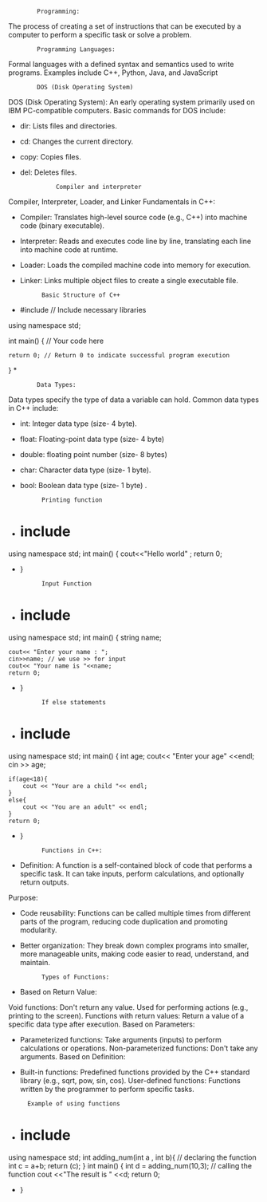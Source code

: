             Programming: 

The process of creating a set of instructions that can be executed by a computer to perform a specific task or solve a problem.


            Programming Languages: 

Formal languages with a defined syntax and semantics used to write programs. Examples include C++, Python, Java, and JavaScript


            DOS (Disk Operating System)

DOS (Disk Operating System): An early operating system primarily used on IBM PC-compatible computers. Basic commands for DOS include:

* dir: Lists files and directories.

* cd: Changes the current directory.

* copy: Copies files.

* del: Deletes files.


                Compiler and interpreter

Compiler, Interpreter, Loader, and Linker Fundamentals in C++:

* Compiler: Translates high-level source code (e.g., C++) into machine code (binary executable).

* Interpreter: Reads and executes code line by line, translating each line into machine code at runtime.

* Loader: Loads the compiled machine code into memory for execution.

* Linker: Links multiple object files to create a single executable file.

            Basic Structure of C++

 * #include <iostream> // Include necessary libraries

using namespace std;

int main() {
    // Your code here

    return 0; // Return 0 to indicate successful program execution
} * 

            Data Types:

Data types specify the type of data a variable can hold. Common data types in C++ include:

* int: Integer data type (size- 4 byte).

* float: Floating-point data type (size- 4 byte)

* double: floating point number (size- 8 bytes)

* char: Character data type (size- 1 byte).

* bool: Boolean data type (size- 1 byte) .

            Printing function 

* # include <iostream>
using namespace std;
int main() {
    cout<<"Hello world" ;
    return 0;
* }


            Input Function

* # include <iostream>
using namespace std;
int main() {
    string name;
    
    cout<< "Enter your name : ";
    cin>>name; // we use >> for input 
    cout<< "Your name is "<<name;
    return 0;
* }

            If else statements 

* # include<iostream>
using namespace std;
int main() {
    int age;
    cout<< "Enter your age" <<endl;
    cin >> age;
    
    if(age<18){
        cout << "Your are a child "<< endl;
    }
    else{
        cout << "You are an adult" << endl;
    }
    return 0;
* }            

            Functions in C++:

* Definition: A function is a self-contained block of code that performs a specific task. It can take inputs,
perform calculations, and optionally return outputs.

Purpose:

* Code reusability: Functions can be called multiple times from different parts of the program, 
reducing code duplication and promoting modularity.

* Better organization: They break down complex programs into smaller, more manageable units, making code easier to read, understand, and maintain.

            
            Types of Functions:

* Based on Return Value:

Void functions: Don't return any value. Used for performing actions (e.g., printing to the screen).
Functions with return values: Return a value of a specific data type after execution.
Based on Parameters:

* Parameterized functions: Take arguments (inputs) to perform calculations or operations.
Non-parameterized functions: Don't take any arguments.
Based on Definition:

* Built-in functions: Predefined functions provided by the C++ standard library (e.g., sqrt, pow, sin, cos).
User-defined functions: Functions written by the programmer to perform specific tasks.

        Example of using functions 

* # include <iostream>
using namespace std;
int adding_num(int a , int b){ // declaring the function
    int c = a+b;
    return (c);
}
int main() {
   int d = adding_num(10,3); // calling the function
    cout <<"The result is " <<d;
    return 0;
* }